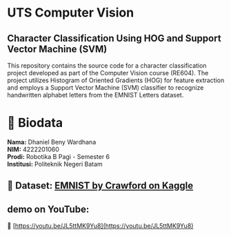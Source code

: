 # UTS Computer Vision

## Character Classification Using HOG and Support Vector Machine (SVM)
This repository contains the source code for a character classification project developed as part of the Computer Vision course (RE604). The project utilizes Histogram of Oriented Gradients (HOG) for feature extraction and employs a Support Vector Machine (SVM) classifier to recognize handwritten alphabet letters from the EMNIST Letters dataset.

# 🧾 Biodata
**Nama:** Dhaniel Beny Wardhana  
**NIM:** 4222201060  
**Prodi:** Robotika B Pagi - Semester 6  
**Institusi:** Politeknik Negeri Batam

## 📂 Dataset: [EMNIST by Crawford on Kaggle](https://www.kaggle.com/datasets/crawford/emnist)

## demo on YouTube:  
🎥 [https://youtu.be/JL5ttMK9Yu8](https://youtu.be/JL5ttMK9Yu8)


